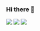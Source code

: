 ### Hi there 👋

<!--
**Stead08/Stead08** is a ✨ _special_ ✨ repository because its `README.md` (this file) appears on your GitHub profile.

Here are some ideas to get you started:

- 🔭 I’m currently working on ...
- 🌱 I’m currently learning ...
- 👯 I’m looking to collaborate on ...
- 🤔 I’m looking for help with ...
- 💬 Ask me about ...
- 📫 How to reach me: ...
- 😄 Pronouns: ...
- ⚡ Fun fact: ...
-->

![](http://github-profile-summary-cards.vercel.app/api/cards/profile-details?username=Stead08&theme=default)
![](http://github-profile-summary-cards.vercel.app/api/cards/repos-per-language?username=Stead08&theme=default)
![](http://github-profile-summary-cards.vercel.app/api/cards/stats?username=Stead08&theme=default)
